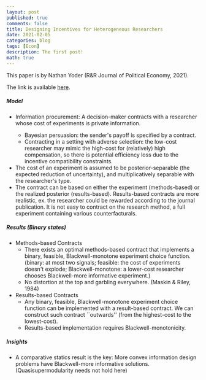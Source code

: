 ```yaml
---
layout: post
published: true
comments: false
title: Designing Incentives for Heterogeneous Researchers
date: 2021-02-05
categories: blog
tags: [Econ]
description: The first post!
math: true
---
```

This paper is by Nathan Yoder (R&R Journal of Political Economy, 2021). 

The link is available [here](https://papers.ssrn.com/sol3/papers.cfm?abstract_id=3154143).

<h5>Model</h5>

<ul>
<li> Information procurement: A decision-maker contracts with a researcher whose cost of experiments is private information. </li>
<ul>
<li> Bayesian persuasion: the sender's payoff is specified by a contract. </li>
<li> Contracting in a setting with adverse selection: the low-cost researcher may mimic the high-cost for (relatively) high compensation, so there is potential efficiency loss due to the incentive compatibility constraints. </li>
</ul>
<li> The cost of an experiment is assumed to be posterior-separable (the expected reduction of uncertainty), and multiplicatively separable with the researcher's type. </li>
<li> The contract can be based on either the experiment (methods-based) or the realized posterior (results-based). Results-based contracts are more realistic, ex. the researcher could be rewarded according to the journal publication. It is not easy to contract on the research method, a full experiment containing various counterfacturals. </li>
</ul>

<h5> Results (Binary states) </h5>

<ul>
<li> Methods-based Contracts
<ul>
<li> There exists an optimal methods-based contract that implements a binary, feasible, Blackwell-monotone experiment choice function. (binary: at most two signals; feasible: the cost of experiments doesn't explode; Blackwell-monotone: a lower-cost researcher chooses Blackwell-more informative experiment.) </li>
<li> No distortion at the top and garbling everywhere. (Maskin & Riley, 1984)</li>
</ul>
</li>
<li> Results-based Contracts
 <ul>
<li> Any binary, feasible, Blackwell-monotone experiment choice function can be implemented with a result-based contract. We can construct such contract ``outwards'' (from the highest-cost to the lowest-cost). </li>
<li> Results-based implementation requires Blackwell-monotonicity. </li>
</ul>
 </li>
</ul>

<h5> Insights </h5>
<ul>
 <li> A comparative statics result is the key: More convex information design problems have Blackwell-more informative solutions. (Quasisupermodularity needs not hold here)
 </li>
</ul>
